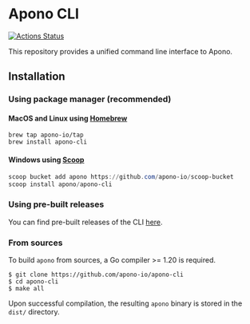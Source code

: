 # Apono CLI
[![Actions Status](https://github.com/apono-io/apono-cli/workflows/CI/badge.svg?branch=main)](https://github.com/apono-io/apono-cli/actions?query=workflow%3ACI+branch%3Amain)

This repository provides a unified command line interface to Apono.

## Installation

### Using package manager (recommended)

#### MacOS and Linux using [Homebrew](https://brew.sh/)
```shell
brew tap apono-io/tap
brew install apono-cli
```

#### Windows using [Scoop](https://scoop.sh)
```powershell
scoop bucket add apono https://github.com/apono-io/scoop-bucket
scoop install apono/apono-cli
```

### Using pre-built releases

You can find pre-built releases of the CLI [here](https://github.com/apono-io/apono-cli/releases).

### From sources

To build `apono` from sources, a Go compiler >= 1.20 is required.

```shell
$ git clone https://github.com/apono-io/apono-cli
$ cd apono-cli
$ make all
```

Upon successful compilation, the resulting `apono` binary is stored in the `dist/` directory.
